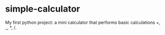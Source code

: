 # simple-calculator
My first python project: a mini calculator that performs basic calculations +, _, *, /.
